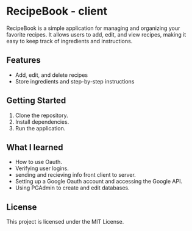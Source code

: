 # RecipeBook - client

RecipeBook is a simple application for managing and organizing your favorite recipes. It allows users to add, edit, and view recipes, making it easy to keep track of ingredients and instructions.

## Features

- Add, edit, and delete recipes
- Store ingredients and step-by-step instructions

## Getting Started

1. Clone the repository.
2. Install dependencies.
3. Run the application.

## What I learned

- How to use Oauth.
- Verifying user logins.
- sending and recieving info front client to server.
- Setting up a Google Oauth account and accessing the Google API.
- Using PGAdmin to create and edit databases.

## License

This project is licensed under the MIT License.